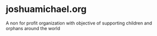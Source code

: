 # joshuamichael.org
A non for profit organization with objective of supporting children and orphans around the world
